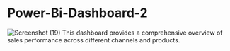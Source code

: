 # Power-Bi-Dashboard-2
![Screenshot (19)](https://github.com/user-attachments/assets/46aef7fb-a6b2-4fe5-8efd-2bc7d6898cad)
This dashboard provides a comprehensive overview of sales performance across different channels and products. 
